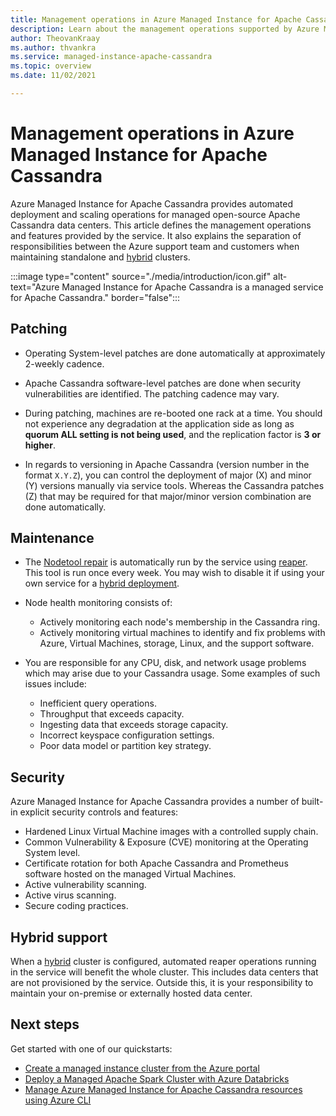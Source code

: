 ```yaml
---
title: Management operations in Azure Managed Instance for Apache Cassandra
description: Learn about the management operations supported by Azure Managed Instance for Apache Cassandra. It also explains separation of responsibilities between the Azure support team and customers when maintaining standalone and hybrid clusters.
author: TheovanKraay
ms.author: thvankra
ms.service: managed-instance-apache-cassandra
ms.topic: overview
ms.date: 11/02/2021

---
```


# Management operations in Azure Managed Instance for Apache Cassandra

Azure Managed Instance for Apache Cassandra provides automated deployment and scaling operations for managed open-source Apache Cassandra data centers. This article defines the management operations and features provided by the service. It also explains the separation of responsibilities between the Azure support team and customers when maintaining standalone and [hybrid](configure-hybrid-cluster.md) clusters.

:::image type="content" source="./media/introduction/icon.gif" alt-text="Azure Managed Instance for Apache Cassandra is a managed service for Apache Cassandra." border="false":::

## Patching

* Operating System-level patches are done automatically at approximately 2-weekly cadence.

* Apache Cassandra software-level patches are done when security vulnerabilities are identified. The patching cadence may vary.

* During patching, machines are re-booted one rack at a time. You should not experience any degradation at the application side as long as **quorum ALL setting is not being used**, and the replication factor is **3 or higher**.

* In regards to versioning in Apache Cassandra (version number in the format `X.Y.Z`), you can control the deployment of major (X) and minor (Y) versions manually via service tools. Whereas the Cassandra patches (Z) that may be required for that major/minor version combination are done automatically.  

## Maintenance

* The [Nodetool repair](https://docs.datastax.com/cassandra-oss/3.0/cassandra/tools/toolsRepair.html) is automatically run by the service using [reaper](http://cassandra-reaper.io/). This tool is run once every week. You may wish to disable it if using your own service for a [hybrid deployment](configure-hybrid-cluster.md).

* Node health monitoring consists of:

  * Actively monitoring each node's membership in the Cassandra ring.
  * Actively monitoring virtual machines to identify and fix problems with Azure, Virtual Machines, storage, Linux, and the support software.

* You are responsible for any CPU, disk, and network usage problems which may arise due to your Cassandra usage. Some examples of such issues include:

  * Inefficient query operations.
  * Throughput that exceeds capacity.
  * Ingesting data that exceeds storage capacity.
  * Incorrect keyspace configuration settings.
  * Poor data model or partition key strategy.

## Security

Azure Managed Instance for Apache Cassandra provides a number of built-in explicit security controls and features:

* Hardened Linux Virtual Machine images with a controlled supply chain.
* Common Vulnerability & Exposure (CVE) monitoring at the Operating System level.
* Certificate rotation for both Apache Cassandra and Prometheus software hosted on the managed Virtual Machines.
* Active vulnerability scanning.
* Active virus scanning.
* Secure coding practices.

## Hybrid support

When a [hybrid](configure-hybrid-cluster.md) cluster is configured, automated reaper operations running in the service will benefit the whole cluster. This includes data centers that are not provisioned by the service. Outside this, it is your responsibility to maintain your on-premise or externally hosted data center.

## Next steps

Get started with one of our quickstarts:

* [Create a managed instance cluster from the Azure portal](create-cluster-portal.md)
* [Deploy a Managed Apache Spark Cluster with Azure Databricks](deploy-cluster-databricks.md)
* [Manage Azure Managed Instance for Apache Cassandra resources using Azure CLI](manage-resources-cli.md)

